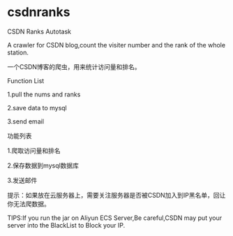 # csdnranks
CSDN Ranks Autotask

A crawler for CSDN blog,count the visiter number and the rank of the whole station.

一个CSDN博客的爬虫，用来统计访问量和排名。


Function List

1.pull the nums and ranks

2.save data to mysql

3.send email

功能列表

1.爬取访问量和排名

2.保存数据到mysql数据库

3.发送邮件

提示：如果放在云服务器上，需要关注服务器是否被CSDN加入到IP黑名单，回让你无法爬数据。

TIPS:If you run the jar on Aliyun ECS Server,Be careful,CSDN may put your server into the BlackList to Block your IP.
